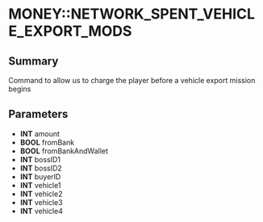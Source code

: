 # MONEY::NETWORK_SPENT_VEHICLE_EXPORT_MODS

## Summary
Command to allow us to charge the player before a vehicle export mission begins

## Parameters
* **INT** amount
* **BOOL** fromBank
* **BOOL** fromBankAndWallet
* **INT** bossID1
* **INT** bossID2
* **INT** buyerID
* **INT** vehicle1
* **INT** vehicle2
* **INT** vehicle3
* **INT** vehicle4